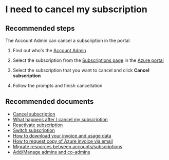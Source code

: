 <properties
	pageTitle="request for cancellation of a subscription"
	description="request for cancellation of a subscription"
	service="azure-billing"
	resource="billing"
	authors="jlian"
	displayOrder="9"
	selfHelpType="resource"
	supportTopicIds="32454934,32549156,32549163"
	resourceTags=""
	productPesIds="15660"
	cloudEnvironments="public"
/>

# I need to cancel my subscription

## **Recommended steps**

The Account Admin can cancel a subscription in the portal

1. Find out who's the [Account Admin](https://docs.microsoft.com/azure/billing/billing-subscription-transfer#whoisaa)

2. Select the subscription from the [Subscriptions page](https://ms.portal.azure.com/#blade/Microsoft_Azure_Billing/SubscriptionsBlade) in the [Azure portal](https://ms.portal.azure.com)<br>

3. Select the subscription that you want to cancel and click **Cancel subscription**

4. Follow the prompts and finish cancellation

## **Recommended documents**

* [Cancel subscription](https://docs.microsoft.com/azure/billing/billing-how-to-cancel-azure-subscription)<br>
* [What happens after I cancel my subscription](https://docs.microsoft.com/azure/billing/billing-how-to-cancel-azure-subscription#what-happens-after-i-cancel-my-subscription)<br>
* [Reactivate subscription](https://docs.microsoft.com/azure/billing/billing-how-to-cancel-azure-subscription#reactivate-subscription)<br>
* [Switch subscription](https://docs.microsoft.com/azure/billing/billing-how-to-switch-azure-offer)<br>
* [How to download your invoice and usage data](https://docs.microsoft.com/azure/billing/billing-download-azure-invoice-daily-usage-date)<br>
* [How to request copy of Azure invoice via email](https://azure.microsoft.com/blog/azure-email-invoices/)<br>
* [Migrate resources between accounts/subscriptions](https://docs.microsoft.com/azure/azure-resource-manager/resource-group-move-resources)<br>
* [Add/Manage admins and co-admins](https://docs.microsoft.com/azure/billing/billing-add-change-azure-subscription-administrator)<br>

